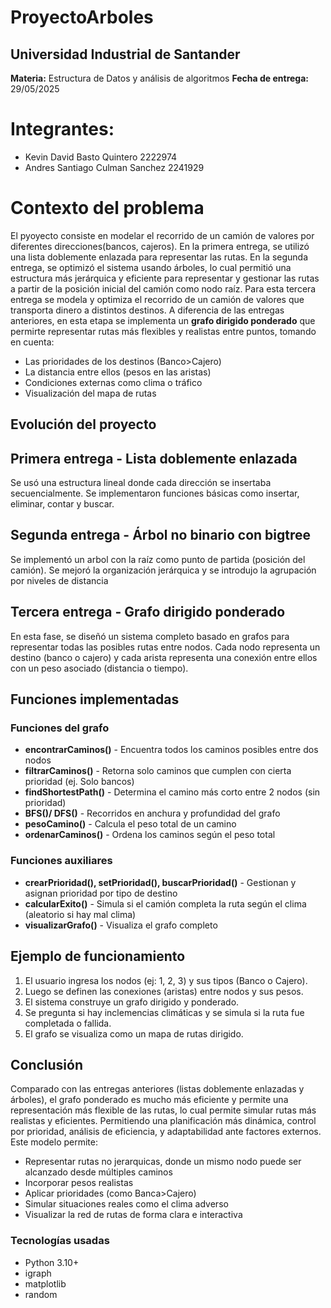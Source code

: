# ProyectoArboles
## Universidad Industrial de Santander
**Materia:** Estructura de Datos y análisis de algoritmos
**Fecha de entrega:** 29/05/2025

# Integrantes:
- Kevin David Basto Quintero 2222974
- Andres Santiago Culman Sanchez 2241929

# Contexto del problema
El pyoyecto consiste en modelar el recorrido de un camión de valores por diferentes direcciones(bancos, cajeros). En la primera entrega, se utilizó una lista doblemente enlazada para representar las rutas. En la segunda entrega, se optimizó el sistema usando árboles, lo cual permitió una estructura más jerárquica y eficiente para representar y gestionar las rutas a partir de la posición inicial del camión como nodo raíz. Para esta tercera entrega se modela y optimiza el recorrido de un camión de valores que transporta dinero a distintos destinos. A diferencia de las entregas anteriores, en esta etapa se implementa un **grafo dirigido ponderado** que permirte representar rutas más flexibles y realistas entre puntos, tomando en cuenta:
- Las prioridades de los destinos (Banco>Cajero)
- La distancia entre ellos (pesos en las aristas)
- Condiciones externas como clima o tráfico
- Visualización del mapa de rutas

## Evolución del proyecto

## Primera entrega - Lista doblemente enlazada
Se usó una estructura lineal donde cada dirección se insertaba secuencialmente. Se implementaron funciones básicas como insertar, eliminar, contar y buscar.
## Segunda entrega - Árbol no binario con bigtree
Se implementó un arbol con la raíz como punto de partida (posición del camión). Se mejoró la organización jerárquica y se introdujo la agrupación por niveles de distancia
## Tercera entrega - Grafo dirigido ponderado
En esta fase, se diseñó un sistema completo basado en grafos para representar todas las posibles rutas entre nodos. Cada nodo representa un destino (banco o cajero) y cada arista representa una conexión entre ellos con un peso asociado (distancia o tiempo).

## Funciones implementadas

### Funciones del grafo
- **encontrarCaminos()** - Encuentra todos los caminos posibles entre dos nodos
- **filtrarCaminos()** - Retorna solo caminos que cumplen con cierta prioridad (ej. Solo bancos)
- **findShortestPath()** - Determina el camino más corto entre 2 nodos (sin prioridad)
- **BFS()/ DFS()** - Recorridos en anchura y profundidad del grafo
- **pesoCamino()** - Calcula el peso total de un camino
- **ordenarCaminos()** - Ordena los caminos según el peso total

### Funciones auxiliares
- **crearPrioridad(), setPrioridad(), buscarPrioridad()** - Gestionan y asignan prioridad por tipo de destino
-  **calcularExito()** - Simula si el camión completa la ruta según el clima (aleatorio si hay mal clima)
- **visualizarGrafo()** - Visualiza el grafo completo

## Ejemplo de funcionamiento

1. El usuario ingresa los nodos (ej: 1, 2, 3) y sus tipos (Banco o Cajero).
2. Luego se definen las conexiones (aristas) entre nodos y sus pesos.
3. El sistema construye un grafo dirigido y ponderado.
4. Se pregunta si hay inclemencias climáticas y se simula si la ruta fue completada o fallida.
5. El grafo se visualiza como un mapa de rutas dirigido.

## Conclusión
Comparado con las entregas anteriores (listas doblemente enlazadas y árboles), el grafo ponderado es mucho más eficiente y permite una representación más flexible de las rutas, lo cual permite simular rutas más realistas y eficientes. Permitiendo una planificación más dinámica, control por prioridad, análisis de eficiencia, y adaptabilidad ante factores externos.
Este modelo permite:
- Representar rutas no jerarquicas, donde un mismo nodo puede ser alcanzado desde múltiples caminos
- Incorporar pesos realistas
- Aplicar prioridades (como Banca>Cajero)
- Simular situaciones reales como el clima adverso
- Visualizar la red de rutas de forma clara e interactiva
### Tecnologías usadas
- Python 3.10+
- igraph
- matplotlib
- random